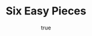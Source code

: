 ---
title: "Six Easy Pieces"
bookCover: "/assets/book-covers/six-easy-pieces.jpg"
slug: "six-easy-pieces"
bookAuthor: "Richard Feynman"
rating: 10
done: false
tags: []
detailedNotes: false
amazonLink: ""
author:
  name: Rico Trebeljahr
  picture: "/assets/blog/profile.jpeg"
---